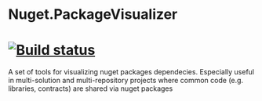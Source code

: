 # Nuget.PackageVisualizer
[![Build status](https://ci.appveyor.com/api/projects/status/mll93lgb5v7fj29u?svg=true)](https://ci.appveyor.com/project/romedalh/nuget-packagevisualizer)
=======

A set of tools for visualizing nuget packages dependecies. Especially useful in multi-solution and multi-repository projects where common code (e.g. libraries, contracts) are shared via nuget packages

